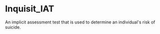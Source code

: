 # Inquisit_IAT
An implicit assessment test that is used to determine an individual's risk of suicide. 
